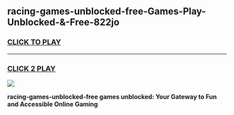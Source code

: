 
## racing-games-unblocked-free-Games-Play-Unblocked-&-Free-822jo
<h3>
<a href="https://premium76.site?title=racing-games-unblocked-free&ref=24A">CLICK TO PLAY</a></h3>
<hr>

<h3>
<a href="https://premium76.site?title=racing-games-unblocked-free&ref=24A">CLICK 2 PLAY</a>
  
</h3>

<a href="https://premium76.site?title=racing-games-unblocked-free&ref=24A"><img src="https://clearcache.store/games.png"></a>


**racing-games-unblocked-free games unblocked: Your Gateway to Fun and Accessible Online Gaming**
